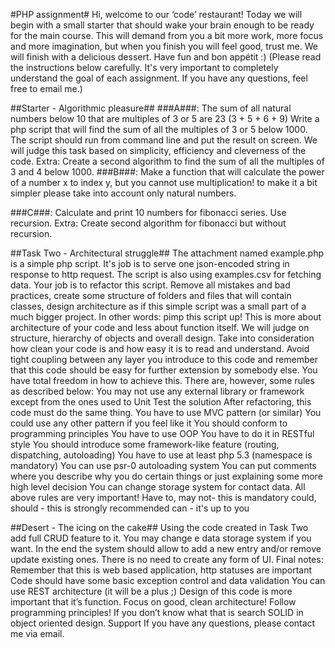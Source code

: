 #PHP assignment#
Hi, welcome to our ‘code’ restaurant! Today we will begin with a small starter that should wake your brain enough to be ready for the main course. This will demand from you a bit more work, more focus and more imagination, but when you finish you will feel good, trust me. We will finish with a delicious dessert.
Have fun and bon appétit :)
(Please read the instructions below carefully. It's very important to completely understand the goal of each assignment. If you have any questions, feel free to email me.)

##Starter - Algorithmic pleasure##
###A###: The sum of all natural numbers below 10 that are multiples of 3 or 5 are 23 (3 + 5 + 6 + 9)
Write a php script that will find the sum of all the multiples of 3 or 5 below 1000. The script should run from command line and put the result on screen. We will judge this task based on simplicity, efficiency and cleverness of the code.
Extra: Create a second algorithm to find the sum of all the multiples of 3 and 4 below 1000.
###B###: Make a function that will calculate the power of a number x to index y, but you cannot use multiplication! to make it a bit simpler please take into account only natural numbers.

###C###: Calculate and print 10 numbers for fibonacci series. Use recursion.
Extra: Create second algorithm for fibonacci but without recursion.

##Task Two - Architectural struggle##
The attachment named example.php is a simple php script. It's job is to serve one json-encoded string in response to http request. The script is also using examples.csv for fetching data. Your job is to refactor this script. Remove all mistakes and bad practices, create some structure of folders and files that will contain classes, design architecture as if this simple script was a small part of a much bigger project. In other words: pimp this script up! This is more about architecture of your code and less about function itself. We will judge on structure, hierarchy of objects and overall design. Take into consideration how clean your code is and how easy it is to read and understand. Avoid tight coupling between any layer you introduce to this code and remember that this code should be easy for further extension by somebody else. You have total freedom in how to achieve this. There are, however, some rules as described below:
You may not use any external library or framework except from the ones used to Unit Test the solution
After refactoring, this code must do the same thing.
You have to use MVC pattern (or similar)
You could use any other pattern if you feel like it
You should conform to programming principles
You have to use OOP
You have to do it in RESTful style
You should introduce some framework-like feature (routing, dispatching, autoloading)
You have to use at least php 5.3 (namespace is mandatory)
You can use psr-0 autoloading system
You can put comments where you describe why you do certain things or just explaining some more high level decision
You can change storage system for contact data.
All above rules are very important!
Have to, may not- this is mandatory
could, should - this is strongly recommended
can - it's up to you

##Desert - The icing on the cake##
Using the code created in Task Two add full CRUD feature to it. You may change e data storage system if you want. In the end the system should allow to add a new entry and/or remove update existing ones. There is no need to create any form of UI.
Final notes:
Remember that this is web based application, http statuses are important
Code should have some basic exception control and data validation
You can use REST architecture (it will be a plus ;)
Design of this code is more important that it’s function. Focus on good, clean architecture!
Follow programming principles! If you don’t know what that is search SOLID in object oriented design.
Support
If you have any questions, please contact me via email.
